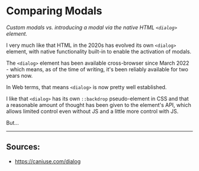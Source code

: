 # Comparing Modals
_Custom modals vs. introducing a modal via the native HTML `<dialog>` element._

I very much like that HTML in the 2020s has evolved its own `<dialog>` element, with native functionality built-in to enable the activation of modals.

The `<dialog>` element has been available cross-browser since March 2022 - which means, as of the time of writing, it's been reliably available for two years now.

In Web terms, that means `<dialog>` is now pretty well established.

I like that `<dialog>` has its own `::backdrop` pseudo-element in CSS and that a reasonable amount of thought has been given to the element's API, which allows limited control even without JS and a little more control with JS.

But...


______

## Sources:

 - https://caniuse.com/dialog
